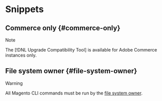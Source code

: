 # Snippets

## Commerce only {#commerce-only}

>[!NOTE]
>
>The [!DNL Upgrade Compatibility Tool] is available for Adobe Commerce instances only.

<!-- Configuration guide snippets -->
## File system owner {#file-system-owner}

>[!WARNING]
>
>All Magento CLI commands must be run by the [file system owner](/help/configuration/cli/config-cli.html#config-install-cli-first).

